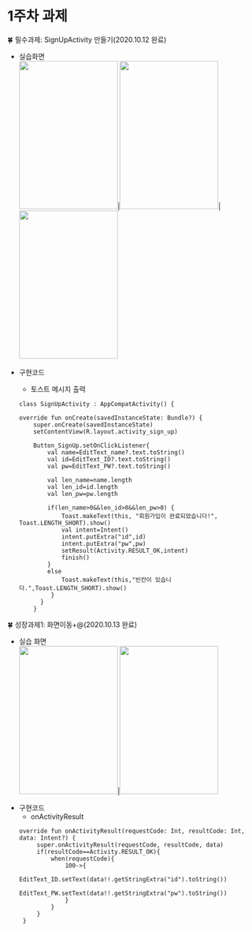 # 1주차 과제

🍀 필수과제: SignUpActivity 만들기(2020.10.12 완료)
  * 실습화면   
  <img src="https://user-images.githubusercontent.com/57944153/96099862-af4dc380-0f0e-11eb-93e6-817f0825ed16.png" width="200" height="300"/>|<img src="https://user-images.githubusercontent.com/57944153/96100851-c640e580-0f0f-11eb-9693-c22315bebf38.png" width="200" height="300"/>|<img src="https://user-images.githubusercontent.com/57944153/96100925-d953b580-0f0f-11eb-9b76-178f565ad86e.png" width="200" height="300"/>
  
  - 구현코드
  
    - 토스트 메시지 출력
    ```
    class SignUpActivity : AppCompatActivity() {

    override fun onCreate(savedInstanceState: Bundle?) {
        super.onCreate(savedInstanceState)
        setContentView(R.layout.activity_sign_up)

        Button_SignUp.setOnClickListener{
            val name=EditText_name?.text.toString()
            val id=EditText_ID?.text.toString()
            val pw=EditText_PW?.text.toString()

            val len_name=name.length
            val len_id=id.length
            val len_pw=pw.length

            if(len_name>0&&len_id>0&&len_pw>0) {
                Toast.makeText(this, "회원가입이 완료되었습니다!", Toast.LENGTH_SHORT).show()
                val intent=Intent()
                intent.putExtra("id",id)
                intent.putExtra("pw",pw)
                setResult(Activity.RESULT_OK,intent)
                finish()
            }
            else
                Toast.makeText(this,"빈칸이 있습니다.",Toast.LENGTH_SHORT).show()
             }
          }
        }
       ```   
       
🍀 성장과제1: 화면이동+@(2020.10.13 완료)
 * 실습 화면   
 <img src="https://user-images.githubusercontent.com/57944153/96100925-d953b580-0f0f-11eb-9b76-178f565ad86e.png" width="200" height="300"/>|<img src="https://user-images.githubusercontent.com/57944153/96222798-dc11e180-0fc7-11eb-92b3-369349c353c8.png" width="200" height="300"/>
 
 - 구현코드
   - onActivityResult
   ```
   override fun onActivityResult(requestCode: Int, resultCode: Int, data: Intent?) {
        super.onActivityResult(requestCode, resultCode, data)
        if(resultCode==Activity.RESULT_OK){
            when(requestCode){
                100->{
                    EditText_ID.setText(data!!.getStringExtra("id").toString())
                    EditText_PW.setText(data!!.getStringExtra("pw").toString())
                }
            }
        }
    }
    ```
    

